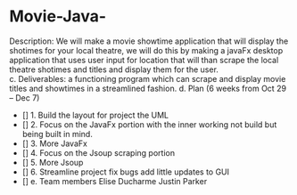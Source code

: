 # Movie-Java-
Description:
We will make a movie showtime application that will display the shotimes for your local theatre, we will do this by making a javaFx desktop application that uses user input for location that will than scrape the local theatre shotimes and titles and display them for the user.  
c.	Deliverables:
a functioning program which can scrape and display movie titles and showtimes in a streamlined fashion.
d.	Plan (6 weeks from Oct 29 – Dec 7)
- [] 1. Build the layout for project the UML
- [] 2. Focus on the JavaFx portion with the inner working not build but being built in mind.
- [] 3. More JavaFx
- [] 4. Focus on the Jsoup scraping portion
- [] 5. More Jsoup
- [] 6. Streamline project fix bugs add little updates to GUI  
- [] e.	Team members
Elise Ducharme
Justin Parker
